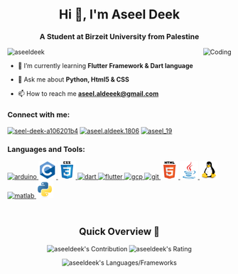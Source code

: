 <h1 align="center">Hi 👋, I'm Aseel Deek</h1>
<h3 align="center">A Student at Birzeit University from Palestine </h3>
<img align="right" alt="Coding" src="https://c.tenor.com/CR1Db0YzUwwAAAAM/joey-friends.gif">

<p align="left"> <img src="https://komarev.com/ghpvc/?username=aseeldeek&label=Profile%20views&color=0e75b6&style=flat" alt="aseeldeek" /> </p>

- 🌱 I’m currently learning **Flutter Framework & Dart language**

- 💬 Ask me about **Python, Html5 & CSS**

- 📫 How to reach me **aseel.aldeeek@gmail.com**

<h3 align="left">Connect with me:</h3>
<p align="left">
<a href="https://linkedin.com/in/aseel-deek-a106201b4" target="blank"><img align="center" src="https://raw.githubusercontent.com/rahuldkjain/github-profile-readme-generator/master/src/images/icons/Social/linked-in-alt.svg" alt="seel-deek-a106201b4" height="30" width="40" /></a>
<a href="https://fb.com/aseel.aldeek.1806" target="blank"><img align="center" src="https://raw.githubusercontent.com/rahuldkjain/github-profile-readme-generator/master/src/images/icons/Social/facebook.svg" alt="aseel.aldeek.1806" height="30" width="40" /></a>
<a href="https://www.leetcode.com/aseel_19" target="blank"><img align="center" src="https://raw.githubusercontent.com/rahuldkjain/github-profile-readme-generator/master/src/images/icons/Social/leet-code.svg" alt="aseel_19" height="30" width="40" /></a>
</p>

<h3 align="left">Languages and Tools:</h3>
<p align="left"> <a href="https://www.arduino.cc/" target="_blank" rel="noreferrer"> <img src="https://cdn.worldvectorlogo.com/logos/arduino-1.svg" alt="arduino" width="40" height="40"/> </a> <a href="https://www.cprogramming.com/" target="_blank" rel="noreferrer"> <img src="https://raw.githubusercontent.com/devicons/devicon/master/icons/c/c-original.svg" alt="c" width="40" height="40"/> </a> <a href="https://www.w3schools.com/css/" target="_blank" rel="noreferrer"> <img src="https://raw.githubusercontent.com/devicons/devicon/master/icons/css3/css3-original-wordmark.svg" alt="css3" width="40" height="40"/> </a> <a href="https://dart.dev" target="_blank" rel="noreferrer"> <img src="https://www.vectorlogo.zone/logos/dartlang/dartlang-icon.svg" alt="dart" width="40" height="40"/> </a> <a href="https://flutter.dev" target="_blank" rel="noreferrer"> <img src="https://www.vectorlogo.zone/logos/flutterio/flutterio-icon.svg" alt="flutter" width="40" height="40"/> </a> <a href="https://cloud.google.com" target="_blank" rel="noreferrer"> <img src="https://www.vectorlogo.zone/logos/google_cloud/google_cloud-icon.svg" alt="gcp" width="40" height="40"/> </a> <a href="https://git-scm.com/" target="_blank" rel="noreferrer"> <img src="https://www.vectorlogo.zone/logos/git-scm/git-scm-icon.svg" alt="git" width="40" height="40"/> </a> <a href="https://www.w3.org/html/" target="_blank" rel="noreferrer"> <img src="https://raw.githubusercontent.com/devicons/devicon/master/icons/html5/html5-original-wordmark.svg" alt="html5" width="40" height="40"/> </a> <a href="https://www.java.com" target="_blank" rel="noreferrer"> <img src="https://raw.githubusercontent.com/devicons/devicon/master/icons/java/java-original.svg" alt="java" width="40" height="40"/> </a> <a href="https://www.linux.org/" target="_blank" rel="noreferrer"> <img src="https://raw.githubusercontent.com/devicons/devicon/master/icons/linux/linux-original.svg" alt="linux" width="40" height="40"/> </a> <a href="https://www.mathworks.com/" target="_blank" rel="noreferrer"> <img src="https://upload.wikimedia.org/wikipedia/commons/2/21/Matlab_Logo.png" alt="matlab" width="40" height="40"/> </a> <a href="https://www.python.org" target="_blank" rel="noreferrer"> <img src="https://raw.githubusercontent.com/devicons/devicon/master/icons/python/python-original.svg" alt="python" width="40" height="40"/> </a> </p>

<br />

<h2 align="center"> Quick Overview 💬</h2>
  
  <p align = "center">
 
</p>

<p align = "center">
  <img src = "https://github-readme-stats.vercel.app/api?username=aseeldeek&count_private=true&theme=github_dark&hide_border=true" alt = "aseeldeek's Contribution" width = 400 >
  <img src = "https://github-readme-streak-stats.herokuapp.com?user=aseeldeek&theme=ayu-mirage&hide_border=true" alt = "aseeldeek's Rating" width = 400 >

</p>

<p align = "center">

 <img src = "https://github-readme-stats.vercel.app/api/top-langs?username=aseeldeek&show_icons=true&count_private=true&locale=en&layout=compact&langs_count=10&theme=github_dark&hide_border=true" alt = "aseeldeek's Languages/Frameworks" width = 400 />
</p>


<br />
